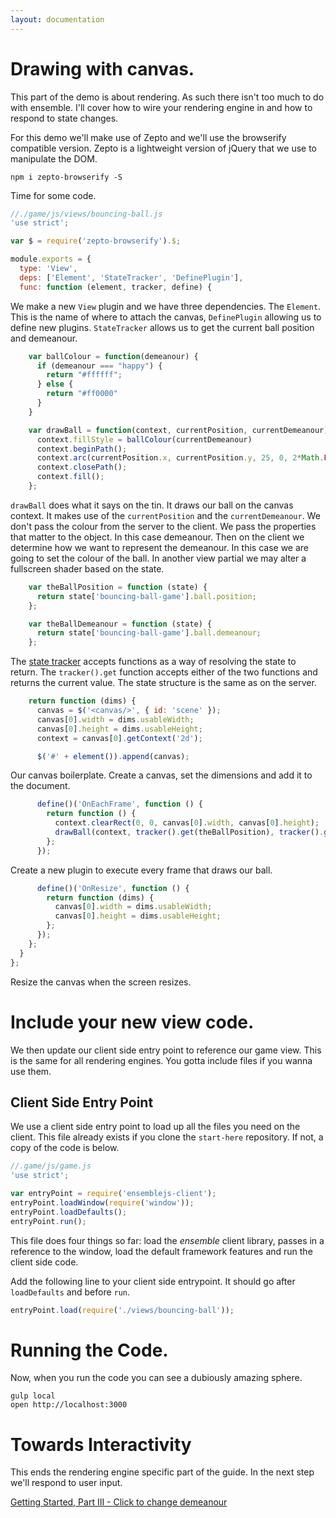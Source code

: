 ```yaml
---
layout: documentation
---
```


# Drawing with canvas.

This part of the demo is about rendering. As such there isn't too much to do with ensemble. I'll cover how to wire your rendering engine in and how to respond to state changes.

For this demo we'll make use of Zepto and we'll use the browserify compatible version. Zepto is a lightweight version of jQuery that we use to manipulate the DOM.

~~~shell
npm i zepto-browserify -S
~~~

Time for some code.

~~~javascript
//./game/js/views/bouncing-ball.js
'use strict';

var $ = require('zepto-browserify').$;

module.exports = {
  type: 'View',
  deps: ['Element', 'StateTracker', 'DefinePlugin'],
  func: function (element, tracker, define) {
~~~

We make a new `View` plugin and we have three dependencies. The `Element`. This is the name of where to attach the canvas, `DefinePlugin` allowing us to define new plugins. `StateTracker` allows us to get the current ball position and demeanour.

~~~javascript
    var ballColour = function(demeanour) {
      if (demeanour === "happy") {
        return "#ffffff";
      } else {
        return "#ff0000"
      }
    }

    var drawBall = function(context, currentPosition, currentDemeanour) {
      context.fillStyle = ballColour(currentDemeanour)
      context.beginPath();
      context.arc(currentPosition.x, currentPosition.y, 25, 0, 2*Math.PI);
      context.closePath();
      context.fill();
    };
~~~

`drawBall` does what it says on the tin. It draws our ball on the canvas context. It makes use of the `currentPosition` and the `currentDemeanour`. We don't pass the colour from the server to the client. We pass the properties that matter to the object. In this case demeanour. Then on the client we determine how we want to represent the demeanour. In this case we are going to set the colour of the ball. In another view partial we may alter a fullscreen shader based on the state.

~~~javascript
    var theBallPosition = function (state) {
      return state['bouncing-ball-game'].ball.position;
    };

    var theBallDemeanour = function (state) {
      return state['bouncing-ball-game'].ball.demeanour;
    };
~~~

The [state tracker](/website/docs/tracking-state-changes) accepts functions as a way of resolving the state to return. The `tracker().get` function accepts either of the two functions and returns the current value. The state structure is the same as on the server.

~~~javascript
    return function (dims) {
      canvas = $('<canvas/>', { id: 'scene' });
      canvas[0].width = dims.usableWidth;
      canvas[0].height = dims.usableHeight;
      context = canvas[0].getContext('2d');

      $('#' + element()).append(canvas);
~~~

Our canvas boilerplate. Create a canvas, set the dimensions and add it to the document.

~~~javascript
      define()('OnEachFrame', function () {
        return function () {
          context.clearRect(0, 0, canvas[0].width, canvas[0].height);
          drawBall(context, tracker().get(theBallPosition), tracker().get(theBallColour));
        };
      });
~~~

Create a new plugin to execute every frame that draws our ball.

~~~javascript
      define()('OnResize', function () {
        return function (dims) {
          canvas[0].width = dims.usableWidth;
          canvas[0].height = dims.usableHeight;
        };
      });
    };
  }
};
~~~

Resize the canvas when the screen resizes.

# Include your new view code.
We then update our client side entry point to reference our game view. This is the same for all rendering engines. You gotta include files if you wanna use them.

## Client Side Entry Point

We use a client side entry point to load up all the files you need on the client. This file already exists if you clone the `start-here` repository. If not, a copy of the code is below.

~~~javascript
//.game/js/game.js
'use strict';

var entryPoint = require('ensemblejs-client');
entryPoint.loadWindow(require('window'));
entryPoint.loadDefaults();
entryPoint.run();
~~~

This file does four things so far: load the *ensemble* client library, passes in a reference to the window, load the default framework features and run the client side code.

Add the following line to your client side entrypoint. It should go after `loadDefaults` and before `run`.

~~~javascript
entryPoint.load(require('./views/bouncing-ball'));
~~~

# Running the Code.
Now, when you run the code you can see a dubiously amazing sphere.

~~~shell
gulp local
open http://localhost:3000
~~~

# Towards Interactivity
This ends the rendering engine specific part of the guide. In the next step we'll respond to user input.

[Getting Started, Part III - Click to change demeanour](/website/docs/getting-started-iii-click-to-change-demeanour)